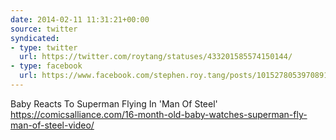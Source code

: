 ```yaml
---
date: 2014-02-11 11:31:21+00:00
source: twitter
syndicated:
- type: twitter
  url: https://twitter.com/roytang/statuses/433201585574150144/
- type: facebook
  url: https://www.facebook.com/stephen.roy.tang/posts/10152780539708912
---
```


Baby Reacts To Superman Flying In 'Man Of Steel' https://comicsalliance.com/16-month-old-baby-watches-superman-fly-man-of-steel-video/